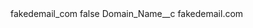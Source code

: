 <?xml version="1.0" encoding="UTF-8"?>
<CustomMetadata xmlns="http://soap.sforce.com/2006/04/metadata" xmlns:xsi="http://www.w3.org/2001/XMLSchema-instance" xmlns:xsd="http://www.w3.org/2001/XMLSchema">
    <label>fakedemail_com</label>
    <protected>false</protected>
    <values>
        <field>Domain_Name__c</field>
        <value xsi:type="xsd:string">fakedemail.com</value>
    </values>
</CustomMetadata>
